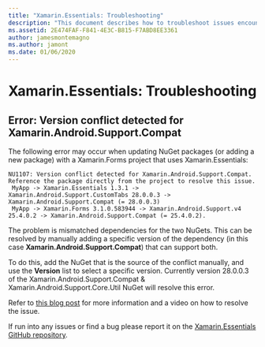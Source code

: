 ```yaml
---
title: "Xamarin.Essentials: Troubleshooting"
description: "This document describes how to troubleshoot issues encountered when developing with the Xamarin.Essentials library."
ms.assetid: 2E474FAF-F841-4E3C-B815-F7ABD8EE3361
author: jamesmontemagno
ms.author: jamont
ms.date: 01/06/2020
---
```


# Xamarin.Essentials: Troubleshooting

## Error: Version conflict detected for Xamarin.Android.Support.Compat

The following error may occur when updating NuGet packages (or adding a new package) with a Xamarin.Forms
project that uses Xamarin.Essentials:

```error
NU1107: Version conflict detected for Xamarin.Android.Support.Compat. Reference the package directly from the project to resolve this issue. 
 MyApp -> Xamarin.Essentials 1.3.1 -> Xamarin.Android.Support.CustomTabs 28.0.0.3 -> Xamarin.Android.Support.Compat (= 28.0.0.3) 
 MyApp -> Xamarin.Forms 3.1.0.583944 -> Xamarin.Android.Support.v4 25.4.0.2 -> Xamarin.Android.Support.Compat (= 25.4.0.2).
```

The problem is mismatched dependencies for the two NuGets. This can be resolved by manually adding a specific
version of the dependency (in this case **Xamarin.Android.Support.Compat**) that can support both.

To do this, add the NuGet that is the source of the conflict manually, and use the **Version** list to select a specific version. Currently version 28.0.0.3 of the Xamarin.Android.Support.Compat & Xamarin.Android.Support.Core.Util NuGet will resolve this error.

Refer to [this blog post](https://redth.codes/how-to-fix-the-dreaded-version-conflict-nuget-error-in-your-xamarin-android-projects/)
for more information and a video on how to resolve the issue.

If run into any issues or find a bug please report it on the [Xamarin.Essentials GitHub repository](https://github.com/xamarin/Essentials).

